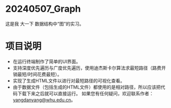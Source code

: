# 20240507_Graph
这是我 大一下 数据结构中“图”的实习。
# 项目说明
 - 在运行终端制作了简单的UI界面。
 - 支持深度优先遍历与广度优先遍历，使用迪杰斯卡尔算法求最短路径（路费开销最短/时间花费最短）。
 - 实现了生成HTML文件以进行对最短路径的可视化查看。
 - 由于数据文件（包括生成的HTML文件）都使用的是相对路径，所以应该把代码下载下来之后就可以直接运行。
如果您有任何疑问，欢迎联系作者：yangdanyang@whu.edu.cn。

